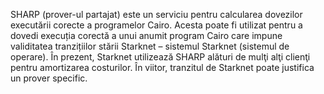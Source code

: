 SHARP (prover-ul partajat) este un serviciu pentru calcularea dovezilor executării corecte a programelor Cairo. Acesta poate fi utilizat pentru a dovedi execuția corectă a unui anumit program Cairo care impune validitatea tranzițiilor stării Starknet – sistemul Starknet (sistemul de operare). În prezent, Starknet utilizează SHARP alături de mulţi alţi clienţi pentru amortizarea costurilor. În viitor, tranzitul de Starknet poate justifica un prover specific.